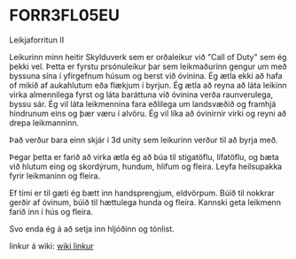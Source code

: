 # FORR3FL05EU
Leikjaforritun II 

Leikurinn minn heitir Skylduverk sem er orðaleikur við  "Call of Duty" sem ég þekki vel.
Þetta er fyrstu prsónuleikur þar sem leikmaðurinn gengur um með byssuna sína í yfirgefnum húsum og berst við óvinina.
Ég ætla ekki að hafa of mikið af aukahlutum eða flækjum í byrjun.  Ég ætla að reyna að láta leikinn virka almennilega fyrst og
láta baráttuna við óvinina verða raunverulega, byssu sár.  Ég vil láta leikmennina fara eðlilega um landsvæðið og framhjá hindrunum eins 
og þær væru í alvöru.  Ég vil líka að óvinirnir virki og reyni að drepa leikmanninn.

Það verður bara einn skjár í 3d unity sem leikurinn verður til að byrja með.

Þegar þetta er farið að virka ætla ég að búa til stigatöflu, lífatöflu, og bæta við hlutum eing og skordýrum, hundum, hlífum og fleira.
Leyfa heilsupakka fyrir leikmaninn og fleira.

Ef tími er til gæti ég bætt inn handsprengjum, eldvörpum.  Búið til nokkrar gerðir af óvinum, búið til hættulega hunda og fleira. 
Kannski geta leikmenn farið inn í hús og fleira.

Svo enda ég á að setja inn hljóðinn og tónlist.

linkur á wiki: [wiki linkur](https://github.com/Arijons/FORR3FL05EU/wiki)
